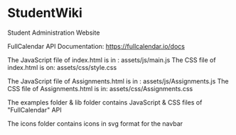 # StudentWiki
Student Administration Website

FullCalendar API Documentation: https://fullcalendar.io/docs

The JavaScript file of index.html is in : assets/js/main.js
The CSS file of index.html is on: assets/css/style.css

The JavaScript file of Assignments.html is in : assets/js/Assignments.js
The CSS file of Assignments.html is in: assets/css/Assignments.css

The examples folder & lib folder contains JavaScript & CSS files of "FullCalendar" API

The icons folder contains icons in svg format for the navbar